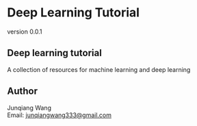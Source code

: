 # Deep Learning Tutorial 


version 0.0.1

## Deep learning tutorial 

A collection of resources for machine learning and deep learning

## Author

Junqiang Wang  
Email: junqiangwang333@gmail.com
